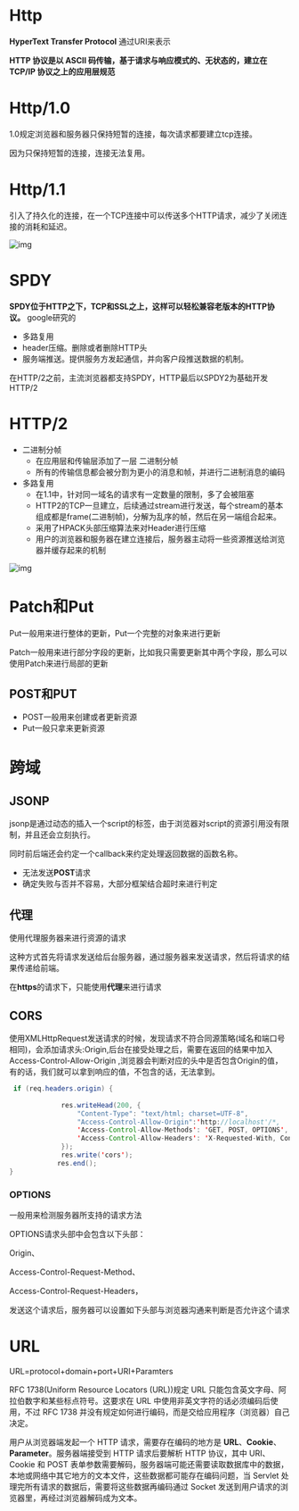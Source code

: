 # Http

 **HyperText Transfer Protocol**  通过URI来表示

 **HTTP 协议是以 ASCII 码传输，基于请求与响应模式的、无状态的，建立在 TCP/IP 协议之上的应用层规范** 

# Http/1.0

1.0规定浏览器和服务器只保持短暂的连接，每次请求都要建立tcp连接。

因为只保持短暂的连接，连接无法复用。

# Http/1.1

引入了持久化的连接，在一个TCP连接中可以传送多个HTTP请求，减少了关闭连接的消耗和延迟。

 ![img](https://mmbiz.qpic.cn/mmbiz_png/6fuT3emWI5JoqN8DvPFLUkbVYEWaxoLeWEYNddMncqKC771lysMljAEFQZ43QnrAKK7bjC11ls4veKHrvZsN6Q/640?tp=webp&wxfrom=5&wx_lazy=1&wx_co=1) 

# SPDY

 **SPDY位于HTTP之下，TCP和SSL之上，这样可以轻松兼容老版本的HTTP协议。** google研究的

- 多路复用
- header压缩。删除或者删除HTTP头
- 服务端推送。提供服务方发起通信，并向客户段推送数据的机制。

在HTTP/2之前，主流浏览器都支持SPDY，HTTP最后以SPDY2为基础开发HTTP/2

# HTTP/2

- 二进制分帧
  - 在应用层和传输层添加了一层 二进制分帧
  - 所有的传输信息都会被分割为更小的消息和帧，并进行二进制消息的编码
- 多路复用
  - 在1.1中，针对同一域名的请求有一定数量的限制，多了会被阻塞
  - HTTP2的TCP一旦建立，后续通过stream进行发送，每个stream的基本组成都是frame(二进制帧)，分解为乱序的帧，然后在另一端组合起来。
  - 采用了HPACK头部压缩算法来对Header进行压缩
  -  用户的浏览器和服务器在建立连接后，服务器主动将一些资源推送给浏览器并缓存起来的机制

 ![img](https://mmbiz.qpic.cn/mmbiz_png/6fuT3emWI5JoqN8DvPFLUkbVYEWaxoLedztM8v2mibWpsZ97ptE393S62XjyWE3MLy1MLyDy19Ek8l1QT5un23w/640?tp=webp&wxfrom=5&wx_lazy=1&wx_co=1) 

# Patch和Put

Put一般用来进行整体的更新，Put一个完整的对象来进行更新

Patch一般用来进行部分字段的更新，比如我只需要更新其中两个字段，那么可以使用Patch来进行局部的更新

## POST和PUT

- POST一般用来创建或者更新资源
- Put一般只拿来更新资源

# 跨域

## JSONP

jsonp是通过动态的插入一个script的标签，由于浏览器对script的资源引用没有限制，并且还会立刻执行。

同时前后端还会约定一个callback来约定处理返回数据的函数名称。

- 无法发送**POST**请求
- 确定失败与否并不容易，大部分框架结合超时来进行判定

## 代理

使用代理服务器来进行资源的请求

这种方式首先将请求发送给后台服务器，通过服务器来发送请求，然后将请求的结果传递给前端。 

在**https**的请求下，只能使用**代理**来进行请求

## CORS

使用XMLHttpRequest发送请求的时候，发现请求不符合同源策略(域名和端口号相同)，会添加请求头:Origin,后台在接受处理之后，需要在返回的结果中加入 Access-Control-Allow-Origin ,浏览器会判断对应的头中是否包含Origin的值，有的话，我们就可以拿到响应的值，不包含的话，无法拿到。

```java
 if (req.headers.origin) {
 
             res.writeHead(200, {
                 "Content-Type": "text/html; charset=UTF-8",
                 "Access-Control-Allow-Origin":'http://localhost'/*,
                 'Access-Control-Allow-Methods': 'GET, POST, OPTIONS',
                 'Access-Control-Allow-Headers': 'X-Requested-With, Content-Type'*/
             });
             res.write('cors');
            res.end();
}

```

### OPTIONS

一般用来检测服务器所支持的请求方法

 OPTIONS请求头部中会包含以下头部：

Origin、

Access-Control-Request-Method、

Access-Control-Request-Headers，

发送这个请求后，服务器可以设置如下头部与浏览器沟通来判断是否允许这个请求 

# URL

URL=protocol+domain+port+URI+Paramters

 RFC 1738(Uniform Resource Locators (URL))规定 URL 只能包含英文字母、阿拉伯数字和某些标点符号。这要求在 URL 中使用非英文字符的话必须编码后使用，不过 RFC 1738 并没有规定如何进行编码，而是交给应用程序（浏览器）自己决定。 

 用户从浏览器端发起一个 HTTP 请求，需要存在编码的地方是 **URL**、**Cookie**、**Parameter**。服务器端接受到 HTTP 请求后要解析 HTTP 协议，其中 URI、Cookie 和 POST 表单参数需要解码，服务器端可能还需要读取数据库中的数据，本地或网络中其它地方的文本文件，这些数据都可能存在编码问题，当 Servlet 处理完所有请求的数据后，需要将这些数据再编码通过 Socket 发送到用户请求的浏览器里，再经过浏览器解码成为文本。 